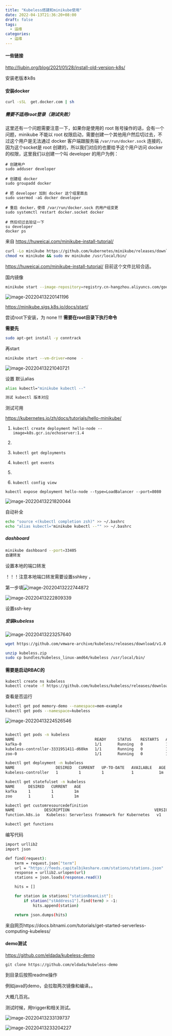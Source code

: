 ```yaml
---
title: "Kubeless搭建和minikube使用"
date: 2022-04-13T21:36:20+08:00
draft: false
tags:
  - 运维
categories:
  - 运维
---
```






#### 一些链接

http://liubin.org/blog/2021/01/28/install-old-version-k8s/ 

安装老版本k8s

#### 安装docker

```Bash
curl -sSL  get.docker.com | sh

```





##### 需要不适用root登录（测试失败）

这里还有一个问题需要注意一下，如果你是使用的 root 账号操作的话，会有一个问题，minikube 不能以 root 权限启动，需要创建一个其他用户然后切过去，不过这个用户是无法通过 docker 客户端跟服务端 `/var/run/docker.sock` 连接的，因为这个socket是 root 创建的，所以我们对应的也要给予这个用户访问 docker 的权限，这里我们以创建一个叫 developer 的用户为例：

```shell
# 创建用户
sudo adduser developer

# 创建组 docker
sudo groupadd docker

# 把 developer 加到 docker 这个组里面去
sudo usermod -aG docker developer

# 重启 docker，使得 /var/run/docker.sock 的用户组变更
sudo systemctl restart docker.socket docker

# 然后切过去验证一下
su developer
docker ps
```

来自 https://huweicai.com/minikube-install-tutorial/

```Bash
curl -Lo minikube https://github.com/kubernetes/minikube/releases/download/v1.15.1/minikube-linux-amd64
chmod +x minikube && sudo mv minikube /usr/local/bin/
```

https://huweicai.com/minikube-install-tutorial/ 目前这个文件比较合适。

国内镜像

```Bash
minikube start --image-repository=registry.cn-hangzhou.aliyuncs.com/google_containers --image-mirror-country=cn

```



![image-20220413220141196](https://link.ap1.storjshare.io/raw/jxl7tkgemjfqomuhhv3epaakfcqq/picgo/picgo/2022/04/9555446b323cbf42f07a6b189bc58af5.png)

https://minikube.sigs.k8s.io/docs/start/

尝试root下安装，为 none !!! **需要在root目录下执行命令**

**需要先**

```Bash
sudo apt-get install -y conntrack

```



再start  

```Bash
minikube start --vm-driver=none  -
```



![image-20220413221040721](https://link.ap1.storjshare.io/raw/jxl7tkgemjfqomuhhv3epaakfcqq/picgo/picgo/2022/04/326a87309fe633d51fc40d1dba4bf725.png)

设置 默认alias

```Bash
alias kubectl="minikube kubectl --"

测试 kubectl 版本对应

```

测试可用

https://kubernetes.io/zh/docs/tutorials/hello-minikube/

1. ```shell
   kubectl create deployment hello-node --image=k8s.gcr.io/echoserver:1.4
   ```

1. 

2. ```shell
   kubectl get deployments
   ```



1. ```shell
   kubectl get events
   ```

1. 

1. ```shell
   kubectl config view
   ```

```shell
kubectl expose deployment hello-node --type=LoadBalancer --port=8080
```

![image-20220413221820044](https://link.ap1.storjshare.io/raw/jxl7tkgemjfqomuhhv3epaakfcqq/picgo/picgo/2022/04/3894875a56f6eecaaa9c2d54c13972c1.png)

自动补全

```Bash
echo "source <(kubectl completion zsh)" >> ~/.bashrc
echo "alias kubectl="minikube kubectl --"" >> ~/.bashrc
```



##### dashboard

```Bash
minikube dashboard --port=33405
自建转发

```



设置本地的端口转发

！！！注意本地端口转发需要设置sshkey ，

第一步填![image-20220413222744872](https://link.ap1.storjshare.io/raw/jxl7tkgemjfqomuhhv3epaakfcqq/picgo/picgo/2022/04/f4938690a3e1f38f36199bcfd45adb6d.png)

![image-20220413222809339](https://link.ap1.storjshare.io/raw/jxl7tkgemjfqomuhhv3epaakfcqq/picgo/picgo/2022/04/35beac6434fb4af9b35054f988714606.png)

设置ssh-key

##### 安装kubeless

![image-20220413223257640](https://link.ap1.storjshare.io/raw/jxl7tkgemjfqomuhhv3epaakfcqq/picgo/picgo/2022/04/536ffa564272ebf14822128daf622943.png)

```Bash
wget https://github.com/vmware-archive/kubeless/releases/download/v1.0.8/kubeless_linux-amd64.zip

unzip kubeless.zip
sudo cp bundles/kubeless_linux-amd64/kubeless /usr/local/bin/
```

#### 需要是启动RBAC的

```Bash
kubectl create ns kubeless 
kubectl create -f https://github.com/kubeless/kubeless/releases/download/v1.0.8/kubeless-v1.0.8.yaml
```



查看是否运行

```Bash
kubectl get pod memory-demo --namespace=mem-example
kubectl get pods --namespace=kubeless

```

![image-20220413224526546](https://link.ap1.storjshare.io/raw/jxl7tkgemjfqomuhhv3epaakfcqq/picgo/picgo/2022/04/0246cb8ab9ed49c32ee28f95b1952329.png)

```Bash

kubectl get pods -n kubeless
NAME                                   READY     STATUS    RESTARTS   AGE
kafka-0                                1/1       Running   0          1m
kubeless-controller-3331951411-d60km   1/1       Running   0          1m
zoo-0                                  1/1       Running   0          1m

kubectl get deployment -n kubeless
NAME                  DESIRED   CURRENT   UP-TO-DATE   AVAILABLE   AGE
kubeless-controller   1         1         1            1           1m

kubectl get statefulset -n kubeless
NAME      DESIRED   CURRENT   AGE
kafka     1         1         1m
zoo       1         1         1m

kubectl get customresourcedefinition
NAME             DESCRIPTION                                     VERSION(S)
function.k8s.io   Kubeless: Serverless framework for Kubernetes   v1

kubectl get functions
```

编写代码

```Bash
import urllib2
import json

def find(request):
    term = request.json["term"]
    url = "https://feeds.capitalbikeshare.com/stations/stations.json"
    response = urllib2.urlopen(url)
    stations = json.loads(response.read())

    hits = []

    for station in stations["stationBeanList"]:
        if station["stAddress1"].find(term) > -1:
            hits.append(station)

    return json.dumps(hits)
```

来自网页https://docs.bitnami.com/tutorials/get-started-serverless-computing-kubeless/

#### demo测试

https://github.com/eldada/kubeless-demo

`git clone https://github.com/eldada/kubeless-demo`

到目录后按照readme操作

例如java的demo，会拉取两次镜像和编译。。

大概几百兆。

测试时候，用trigger和相关测试。

![image-20220413233139737](https://link.ap1.storjshare.io/raw/jxl7tkgemjfqomuhhv3epaakfcqq/picgo/picgo/2022/04/500c7e48dc3d16d674b77ed4ccd82a49.png)

![image-20220413233204227](https://link.ap1.storjshare.io/raw/jxl7tkgemjfqomuhhv3epaakfcqq/picgo/picgo/2022/04/93840c3a0a4ec9c0906b16c56864647b.png)

